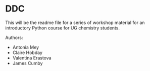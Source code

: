 # DDC

This will be the readme file for a series of workshop material for an introductory Python course for UG chemistry students. 


Authors:
- Antonia Mey
- Claire Hobday
- Valentina Erastova
- James Cumby


